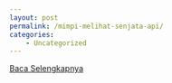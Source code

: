 ```yaml
---
layout: post
permalink: /mimpi-melihat-senjata-api/
categories:
    - Uncategorized
---
```


[Baca Selengkapnya](/06)